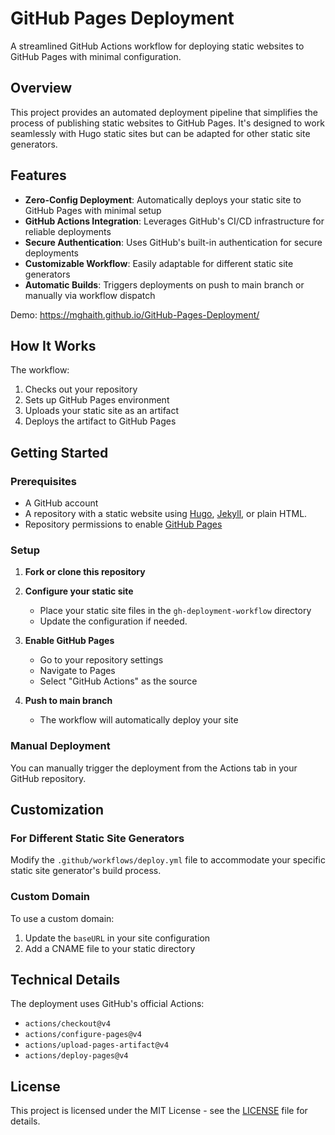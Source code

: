 # GitHub Pages Deployment

A streamlined GitHub Actions workflow for deploying static websites to GitHub Pages with minimal configuration.

## Overview

This project provides an automated deployment pipeline that simplifies the process of publishing static websites to GitHub Pages. It's designed to work seamlessly with Hugo static sites but can be adapted for other static site generators.

## Features

- **Zero-Config Deployment**: Automatically deploys your static site to GitHub Pages with minimal setup
- **GitHub Actions Integration**: Leverages GitHub's CI/CD infrastructure for reliable deployments
- **Secure Authentication**: Uses GitHub's built-in authentication for secure deployments
- **Customizable Workflow**: Easily adaptable for different static site generators
- **Automatic Builds**: Triggers deployments on push to main branch or manually via workflow dispatch

Demo: https://mghaith.github.io/GitHub-Pages-Deployment/

## How It Works

The workflow:
1. Checks out your repository
2. Sets up GitHub Pages environment
3. Uploads your static site as an artifact
4. Deploys the artifact to GitHub Pages

## Getting Started

### Prerequisites

- A GitHub account
- A repository with a static website using [Hugo](/https://gohugo.io/), [Jekyll](https://jekyllrb.com/), or plain HTML.
- Repository permissions to enable [GitHub Pages](https://docs.github.com/en/pages)

### Setup

1. **Fork or clone this repository**

2. **Configure your static site**
   - Place your static site files in the `gh-deployment-workflow` directory
   - Update the configuration if needed.

3. **Enable GitHub Pages**
   - Go to your repository settings
   - Navigate to Pages
   - Select "GitHub Actions" as the source

4. **Push to main branch**
   - The workflow will automatically deploy your site

### Manual Deployment

You can manually trigger the deployment from the Actions tab in your GitHub repository.

## Customization

### For Different Static Site Generators

Modify the `.github/workflows/deploy.yml` file to accommodate your specific static site generator's build process.

### Custom Domain

To use a custom domain:
1. Update the `baseURL` in your site configuration
2. Add a CNAME file to your static directory

## Technical Details

The deployment uses GitHub's official Actions:
- `actions/checkout@v4`
- `actions/configure-pages@v4`
- `actions/upload-pages-artifact@v4`
- `actions/deploy-pages@v4`

## License

This project is licensed under the MIT License - see the [LICENSE](https://github.com/MGhaith/GitHub-Pages-Deployment/blob/main/LICENSE) file for details.
